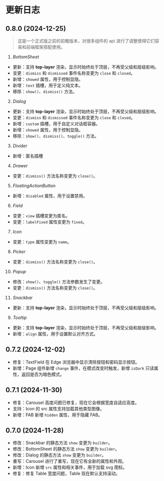 # 更新日志

## 0.8.0 (2024-12-25)

> 这是一个正式版之前的前瞻版本，对很多组件的 api 进行了调整使得它们容易和前端框架搭配使用。

1. *BottomSheet*
  - 更新：支持 **top-layer** 渲染，显示时始终处于顶层，不再受父级和层级影响。
  - 变更：`dismiss` 和 `dismissed` 事件名称变更为 `close` 和 `closed`。
  - 新增：`showed` 属性，用于控制显隐。
  - 新增：`text` 插槽，用于定义纯文本。
  - 移除：`show()`、`dismiss()` 方法。

2. *Dialog*
  - 更新：支持 **top-layer** 渲染，显示时始终处于顶层，不再受父级和层级影响。
  - 变更：`dismiss` 和 `dismissed` 事件名称变更为 `close` 和 `closed`。
  - 新增：`custom` 插槽，用于自定义对话框容器。
  - 新增：`showed` 属性，用于控制显隐。
  - 移除：`show()`、`dismiss()`、`toggle()` 方法。

3. *Divider*
  - 新增：匿名插槽

4. *Drawer*
  - 变更：`dismiss()` 方法名称变更为 `close()`。

5. *FloatingActionButton*
  - 新增：`disabled` 属性，用于设置禁用。

6. *Field*
  - 变更：`view` 插槽变更为匿名。
  - 变更：`labelFixed` 属性变更为 `fixed`。

7. *Icon*
  - 变更：`type` 属性变更为 `name`。

8. *Picker*
  - 变更：`dismiss()` 方法名称变更为 `close()`。

10. *Popup*
  - 修改：`show()`、`toggle()` 方法参数发生了变更。
  - 变更：`dismiss()` 方法名称变更为 `close()`。

11. *Snackbar*
  - 更新：支持 **top-layer** 渲染，显示时始终处于顶层，不再受父级和层级影响。

9. *Tooltip*
  - 更新：支持 **top-layer** 渲染，显示时始终处于顶层，不再受父级和层级影响。
  - 新增：`align` 属性，用于设置默认对齐方式。


## 0.7.2 (2024-12-02)

- 修复：TextField 在 Edge 浏览器中显示清除按钮和密码显示按钮。
- 新增：Page 组件新增 `change` 事件，在模式改变时触发，新增 `isDark` 只读属性，返回是否为暗色模式。

## 0.7.1 (2024-11-30)

- 修复：Carousel 高度问题已修复，现在它会根据宽度自适应高度。
- 支持：Icon 的 src 属性支持加载其他类型图像。
- 新增：FAB 新增 `hidden` 属性，用于隐藏 FAB。

## 0.7.0 (2024-11-28)

- 修改：Snackbar 的静态方法 `show` 变更为 `builder`。
- 修改：BottomSheet 的静态方法 `show` 变更为 `builder`。
- 修改：Dialog 的静态方法 `show` 变更为 `builder`。
- 重写：Carousel 进行了重写，现在它有全新的属性和外观。
- 新增：Icon 新增 `src` 属性和相关事件，用于加载 svg 图标。
- 修复：修复 Table 宽度问题，Table 现在默认支持滚动。